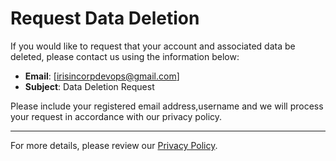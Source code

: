 # Request Data Deletion

If you would like to request that your account and associated data be deleted, please contact us using the information below:

- **Email**: [irisincorpdevops@gmail.com]
- **Subject**: Data Deletion Request

Please include your registered email address,username and we will process your request in accordance with our privacy policy.

---

For more details, please review our [Privacy Policy](https://github.com/irisoffrepos/turis-privacy-policy/blob/main/privacy_policy.txt).
